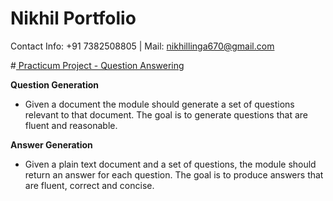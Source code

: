 # Nikhil Portfolio
Contact Info: +91 7382508805 | Mail: nikhillinga670@gmail.com                

#[ Practicum Project - Question Answering ](https://github.com/iiit-msit/QuestionAnswering)

**Question Generation**
* Given a document the module should generate a set of questions relevant to that document. The goal is to generate questions that are fluent and reasonable.

**Answer Generation**
* Given a plain text document and a set of questions, the module should return an answer for each question. The goal is to produce answers that are fluent, correct and concise. 
